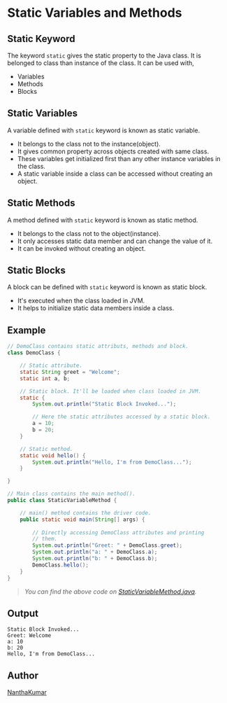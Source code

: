 # Static Variables and Methods
  

## Static Keyword
The keyword `static` gives the static property to the Java class. It is
belonged to class than instance of the class. It can be used with,
- Variables
- Methods
- Blocks
  

## Static Variables
A variable defined with `static` keyword is known as static variable.
- It belongs to the class not to the instance(object).
- It gives common property across objects created with same class.
- These variables get initialized first than any other instance variables in
the class.
- A static variable inside a class can be accessed without creating an object.
  
  
## Static Methods
A method defined with `static` keyword is known as static method.
- It belongs to the class not to the object(instance).
- It only accesses static data member and can change the value of it.
- It can be invoked without creating an object.
  

## Static Blocks
A block can be defined with `static` keyword is known as static block.
- It's executed when the class loaded in JVM.
- It helps to initialize static data members inside a class.
  
  
## Example
```java
// DemoClass contains static attributs, methods and block.
class DemoClass {

    // Static attribute.
    static String greet = "Welcome";
    static int a, b;

    // Static block. It'll be loaded when class loaded in JVM.
    static {
        System.out.println("Static Block Invoked...");

        // Here the static attributes accessed by a static block.
        a = 10;
        b = 20;
    }

    // Static method.
    static void hello() {
        System.out.println("Hello, I'm from DemoClass...");
    }

}

// Main class contains the main method().
public class StaticVariableMethod {

    // main() method contains the driver code.
    public static void main(String[] args) {
        
        // Directly accessing DemoClass attributes and printing
        // them.
        System.out.println("Greet: " + DemoClass.greet);
        System.out.println("a: " + DemoClass.a);
        System.out.println("b: " + DemoClass.b);
        DemoClass.hello();
    }
}
```
> *You can find the above code on [StaticVariableMethod.java](StaticVariableMethod.java).*
  

## Output
```
Static Block Invoked...
Greet: Welcome
a: 10
b: 20
Hello, I'm from DemoClass...
```
  

## Author
[NanthaKumar](https://github.com/nknantha "NanthaKumar's Profile")
